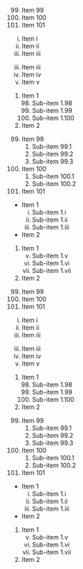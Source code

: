 99. Item 99
100. Item 100
101. Item 101

<ol type="i">
  <li>Item i</li>
  <li>Item ii</li>
  <li>Item iii</li>
</ol>

<ol start="3" type="i">
  <li>Item iii</li>
  <li>Item iv</li>
  <li>Item v</li>
</ol>

1. Item 1
   <ol start="98">
     <li>Sub-item 1.98</li>
     <li>Sub-item 1.99</li>
     <li>Sub-item 1.100</li>
   </ol>
2. Item 2

<!-- LIST_SEPARATOR -->

99. Item 99
    1. Sub-item 99.1
    2. Sub-item 99.2
    3. Sub-item 99.3
100. Item 100
     <ol>
       <li>Sub-item 100.1</li>
       <li>Sub-item 100.2</li>
     </ol>
101. Item 101

- Item 1
  <ol type="i">
    <li>Sub-item 1.i</li>
    <li>Sub-item 1.ii</li>
    <li>Sub-item 1.iii</li>
  </ol>
- Item 2

1. Item 1
   <ol start="5" type="i">
     <li>Sub-item 1.v</li>
     <li>Sub-item 1.vi</li>
     <li>Sub-item 1.vii</li>
   </ol>
2. Item 2

<ol start="99">
  <li>Item 99</li>
  <li>Item 100</li>
  <li>Item 101</li>
</ol>

<ol type="i">
  <li>Item i</li>
  <li>Item ii</li>
  <li>Item iii</li>
</ol>

<ol start="3" type="i">
  <li>Item iii</li>
  <li>Item iv</li>
  <li>Item v</li>
</ol>

<ol>
  <li>
    Item 1
    <ol start="98">
      <li>Sub-item 1.98</li>
      <li>Sub-item 1.99</li>
      <li>Sub-item 1.100</li>
    </ol>
  </li>
  <li>Item 2</li>
</ol>

<ol start="99">
  <li>
    Item 99
    <ol>
      <li>Sub-item 99.1</li>
      <li>Sub-item 99.2</li>
      <li>Sub-item 99.3</li>
    </ol>
  </li>
  <li>
    Item 100
    <ol>
      <li>Sub-item 100.1</li>
      <li>Sub-item 100.2</li>
    </ol>
  </li>
  <li>Item 101</li>
</ol>

<ul>
  <li>
    Item 1
    <ol type="i">
      <li>Sub-item 1.i</li>
      <li>Sub-item 1.ii</li>
      <li>Sub-item 1.iii</li>
    </ol>
  </li>
  <li>Item 2</li>
</ul>

<ol>
  <li>
    Item 1
    <ol start="5" type="i">
      <li>Sub-item 1.v</li>
      <li>Sub-item 1.vi</li>
      <li>Sub-item 1.vii</li>
    </ol>
  </li>
  <li>Item 2</li>
</ol>